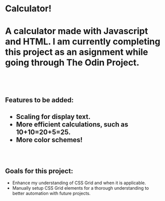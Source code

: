 <h1>Calculator!<h1>
  <p>A calculator made with Javascript and HTML. I am currently completing this project as an asignment while going through The Odin Project.</p>
<br>
  <h2>Features to be added:<h2>
    <ul>
      <li>Scaling for display text.</li>
      <li>More efficient calculations, such as 10+10=20+5=25.</li>
      <li>More color schemes!</li>
    </ul>
<br>
  <h2>Goals for this project:</h2>
  <ul>
    <li>Enhance my understanding of CSS Grid and when it is applicable.</li>
    <li>Manually setup CSS Grid elements for a thorough understanding to better automation with future projects.</li>
  </ul>
 <br>
 
